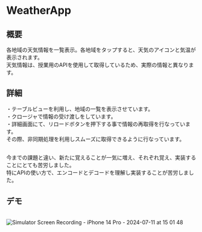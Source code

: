 # WeatherApp

## 概要
各地域の天気情報を一覧表示。各地域をタップすると、天気のアイコンと気温が表示されます。<br>
天気情報は、授業用のAPIを使用して取得しているため、実際の情報と異なります。


## 詳細
・テーブルビューを利用し、地域の一覧を表示させています。<br>
・クロージャで情報の受け渡しをしています。<br>
・詳細画面にて、リロードボタンを押下する事で情報の再取得を行なっています。<br>
その際、非同期処理を利用しスムーズに取得できるように行なっています。
## 
今までの課題と違い、新たに覚えることが一気に増え、それぞれ覚え、実装することにとても苦労しました。<br>
特にAPIの使い方で、エンコードとデコードを理解し実装することが苦労しました。
<br>

## デモ
<br>![Simulator Screen Recording - iPhone 14 Pro - 2024-07-11 at 15 01 48](https://github.com/t-giver/WeatherApp/assets/168057252/35df7ad3-7b62-4737-a091-c9de60a043eb)
